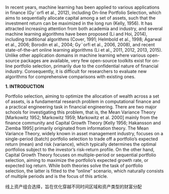 In recent years, machine learning has been applied to various applications in finance (Gy¨orfi et al.,
2012), including On-line Portfolio Selection, which aims to sequentially allocate capital among a
set of assets, such that the investment return can be maximized in the long run (Kelly, 1956). It
has attracted increasing attention from both academia and industry, and several machine learning
algorithms have been proposed (Li and Hoi, 2014), including traditional algorithms (Cover, 1991;
Helmbold et al., 1998; Agarwal et al., 2006; Borodin et al., 2004; Gy¨orfi et al., 2006, 2008), and
recent state-of-the-art online learning algorithms (Li et al., 2011, 2012, 2013, 2015). Unlike other
application domains in machine learning where various open-source packages are available, very
few open-source toolkits exist for on-line portfolio selection, primarily due to the confidential
nature of financial industry. Consequently, it is difficult for researchers to evaluate new algorithms
for comprehensive comparisons with existing ones.

**1. INTRODUCTION** 

Portfolio selection, aiming to optimize the allocation of wealth across a set of assets, is a fundamental research problem in computational finance and a practical engineering task in financial
engineering. There are two major schools for investigating this problem, that is, the Mean Variance Theory [Markowitz 1952; Markowitz 1959; Markowitz et al. 2000] mainly from the finance
community and Capital Growth Theory [Kelly 1956; Hakansson and Ziemba 1995] primarily originated from information theory. The Mean Variance Theory, widely known in asset management
industry, focuses on a single-period (batch) portfolio selection to trade off a portfolio’s expected
return (mean) and risk (variance), which typically determines the optimal portfolios subject to the
investor’s risk-return profile. On the other hand, Capital Growth Theory focuses on multiple-period
or sequential portfolio selection, aiming to maximize the portfolio’s expected growth rate, or expected log return. While both theories solve the task of portfolio selection, the latter is fitted to the
“online” scenario, which naturally consists of multiple periods and is the focus of this article.

线上资产组合选择，旨在优化穿越不同时间区域和资产类型的财富分配
